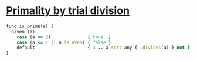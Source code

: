 [1]: http://rosettacode.org/wiki/Primality_by_trial_division

# [Primality by trial division][1]

```ruby
func is_prime(a) {
  given (a)
    case (a == 2)              { true  }
    case (a <= 1 || a.is_even) { false }
    default                    { 3 .. a.sqrt any { .divides(a) } not };
}
```
